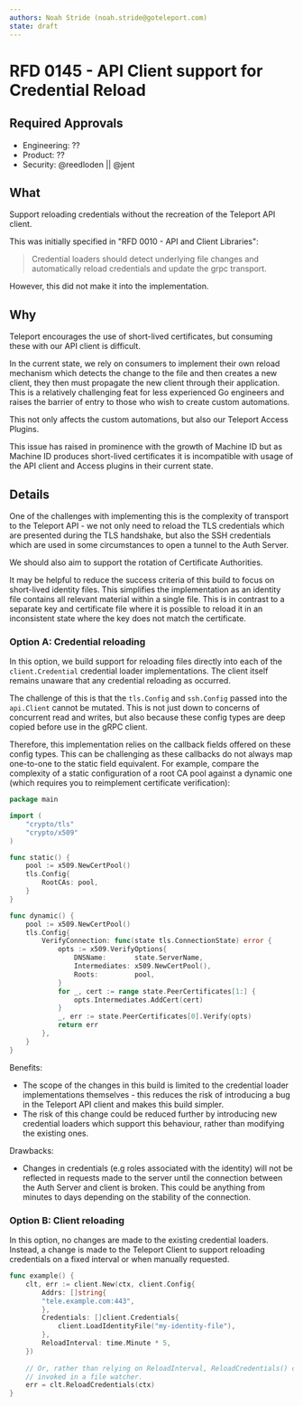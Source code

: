 ```yaml
---
authors: Noah Stride (noah.stride@goteleport.com)
state: draft
---
```


# RFD 0145 - API Client support for Credential Reload

## Required Approvals

* Engineering: ??
* Product: ??
* Security: @reedloden || @jent

## What

Support reloading credentials without the recreation of the Teleport API client.

This was initially specified in "RFD 0010 - API and Client Libraries":

> Credential loaders should detect underlying file changes and automatically reload credentials and update the grpc transport.

However, this did not make it into the implementation.

## Why

Teleport encourages the use of short-lived certificates, but consuming these
with our API client is difficult. 

In the current state, we rely on consumers to implement their own reload 
mechanism which detects the change to the file and then creates a new client, 
they then must propagate the new client through their application. This is a 
relatively challenging feat for less experienced Go engineers and raises the 
barrier of entry to those who wish to create custom automations.

This not only affects the custom automations, but also our Teleport Access
Plugins.

This issue has raised in prominence with the growth of Machine ID but as
Machine ID produces short-lived certificates it is incompatible with usage
of the API client and Access plugins in their current state.

## Details

One of the challenges with implementing this is the complexity of transport
to the Teleport API - we not only need to reload the TLS credentials which are
presented during the TLS handshake, but also the SSH credentials which are
used in some circumstances to open a tunnel to the Auth Server.

We should also aim to support the rotation of Certificate Authorities.

It may be helpful to reduce the success criteria of this build to focus on 
short-lived identity files. This simplifies the implementation as an identity 
file contains all relevant material within a single file. This is in contrast
to a separate key and certificate file where it is possible to reload it in an
inconsistent state where the key does not match the certificate.

### Option A: Credential reloading

In this option, we build support for reloading files directly into each of the 
`client.Credential` credential loader implementations. The client itself remains
unaware that any credential reloading as occurred.

The challenge of this is that the `tls.Config` and `ssh.Config` passed into the
`api.Client` cannot be mutated. This is not just down to concerns of concurrent
read and writes, but also because these config types are deep copied before use
in the gRPC client.

Therefore, this implementation relies on the callback fields offered on these
config types. This can be challenging as these callbacks do not always map
one-to-one to the static field equivalent. For example, compare the complexity
of a static configuration of a root CA pool against a dynamic one (which
requires you to reimplement certificate verification):

```go
package main

import (
	"crypto/tls"
	"crypto/x509"
)

func static() {
	pool := x509.NewCertPool()
    tls.Config{
        RootCAs: pool,
    }
}

func dynamic() {
	pool := x509.NewCertPool()
	tls.Config{
		VerifyConnection: func(state tls.ConnectionState) error {
			opts := x509.VerifyOptions{
				DNSName:       state.ServerName,
				Intermediates: x509.NewCertPool(),
				Roots:         pool,
			}
			for _, cert := range state.PeerCertificates[1:] {
				opts.Intermediates.AddCert(cert)
			}
			_, err := state.PeerCertificates[0].Verify(opts)
			return err
		},
	}
}
```

Benefits:

- The scope of the changes in this build is limited to the credential loader
  implementations themselves - this reduces the risk of introducing a bug in the
  Teleport API client and makes this build simpler.
- The risk of this change could be reduced further by introducing new
  credential loaders which support this behaviour, rather than modifying
  the existing ones.

Drawbacks:

- Changes in credentials (e.g roles associated with the identity) will not be 
  reflected in requests made to the server until the connection between the Auth
  Server and client is broken. This could be anything from minutes to days 
  depending on the stability of the connection.

### Option B: Client reloading

In this option, no changes are made to the existing credential loaders. Instead,
a change is made to the Teleport Client to support reloading credentials on a 
fixed interval or when manually requested.

```go
func example() {
    clt, err := client.New(ctx, client.Config{
        Addrs: []string{
        "tele.example.com:443",
        },
        Credentials: []client.Credentials{
            client.LoadIdentityFile("my-identity-file"),
        },
		ReloadInterval: time.Minute * 5,
    })
	
	// Or, rather than relying on ReloadInterval, ReloadCredentials() could be
	// invoked in a file watcher.
	err = clt.ReloadCredentials(ctx)
}
```
